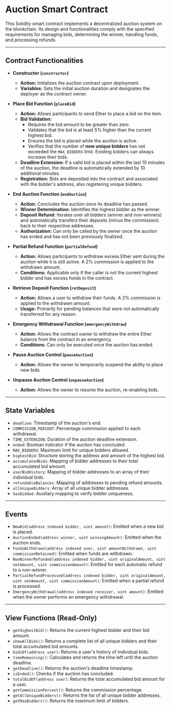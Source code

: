 # Auction Smart Contract

This Solidity smart contract implements a decentralized auction system on the blockchain. Its design and functionalities comply with the specified requirements for managing bids, determining the winner, handling funds, and processing refunds.

---

## Contract Functionalities

* **Constructor (`constructor`)**
    * **Action:** Initializes the auction contract upon deployment.
    * **Variables:** Sets the initial auction duration and designates the deployer as the contract owner.

* **Place Bid Function (`placeBid`)**
    * **Action:** Allows participants to send Ether to place a bid on the item.
    * **Bid Validation:**
        * Requires the bid amount to be greater than zero.
        * Validates that the bid is at least 5% higher than the current highest bid.
        * Ensures the bid is placed while the auction is active.
        * Verifies that the number of **new unique bidders** has not exceeded the `MAX_BIDDERS` limit. Existing bidders can always increase their bids.
    * **Deadline Extension:** If a valid bid is placed within the last 10 minutes of the auction, the deadline is automatically extended by 10 additional minutes.
    * **Registration:** Bids are deposited into the contract and associated with the bidder's address, also registering unique bidders.

* **End Auction Function (`endAuction`)**
    * **Action:** Concludes the auction once its deadline has passed.
    * **Winner Determination:** Identifies the highest bidder as the winner.
    * **Deposit Refund:** Iterates over all bidders (winner and non-winners) and automatically transfers their deposits (minus the commission) back to their respective addresses.
    * **Authorization:** Can only be called by the owner once the auction has ended and has not been previously finalized.

* **Partial Refund Function (`partialRefund`)**
    * **Action:** Allows participants to withdraw excess Ether sent during the auction while it is still active. A 2% commission is applied to the withdrawn amount.
    * **Conditions:** Applicable only if the caller is not the current highest bidder and has excess funds in the contract.

* **Retrieve Deposit Function (`retDeposit`)**
    * **Action:** Allows a user to withdraw their funds. A 2% commission is applied to the withdrawn amount.
    * **Usage:** Primarily for pending balances that were not automatically transferred for any reason.

* **Emergency Withdrawal Function (`emergencyWithdraw`)**
    * **Action:** Allows the contract owner to withdraw the entire Ether balance from the contract in an emergency.
    * **Conditions:** Can only be executed once the auction has ended.

* **Pause Auction Control (`pauseAuction`)**
    * **Action:** Allows the owner to temporarily suspend the ability to place new bids.

* **Unpause Auction Control (`unpauseAuction`)**
    * **Action:** Allows the owner to resume the auction, re-enabling bids.

---

## State Variables

* `deadline`: Timestamp of the auction's end.
* `COMMISSION_PERCENT`: Percentage commission applied to each withdrawal.
* `TIME_EXTENSION`: Duration of the auction deadline extension.
* `ended`: Boolean indicator if the auction has concluded.
* `MAX_BIDDERS`: Maximum limit for unique bidders allowed.
* `highestBid`: Structure storing the address and amount of the highest bid.
* `accumulatedBids`: Mapping of bidder addresses to their total accumulated bid amount.
* `userBidHistory`: Mapping of bidder addresses to an array of their individual bids.
* `refundableBalances`: Mapping of addresses to pending refund amounts.
* `allUniqueBidders`: Array of all unique bidder addresses.
* `hasBidded`: Auxiliary mapping to verify bidder uniqueness.

---

## Events

* `NewBid(address indexed bidder, uint amount)`: Emitted when a new bid is placed.
* `AuctionEnded(address winner, uint winningAmount)`: Emitted when the auction ends.
* `FundsWithdrawn(address indexed user, uint amountWithdrawn, uint commissionRetained)`: Emitted when funds are withdrawn.
* `NonWinnerRefunded(address indexed bidder, uint originalAmount, uint netAmount, uint commissionAmount)`: Emitted for each automatic refund to a non-winner.
* `PartialRefundProcessed(address indexed bidder, uint originalAmount, uint netAmount, uint commissionAmount)`: Emitted when a partial refund is processed.
* `EmergencyWithdrawal(address indexed receiver, uint amount)`: Emitted when the owner performs an emergency withdrawal.

---

## View Functions (Read-Only)

* `getHighestBid()`: Returns the current highest bidder and their bid amount.
* `showAllBids()`: Returns a complete list of all unique bidders and their total accumulated bid amounts.
* `bidsOf(address user)`: Returns a user's history of individual bids.
* `timeRemaining()`: Calculates and returns the time left until the auction deadline.
* `getDeadline()`: Returns the auction's deadline timestamp.
* `isEnded()`: Checks if the auction has concluded.
* `totalBidOf(address user)`: Returns the total accumulated bid amount for a user.
* `getCommissionPercent()`: Returns the commission percentage.
* `getAllUniqueBidders()`: Returns the list of all unique bidder addresses.
* `getMaxBidders()`: Returns the maximum limit of bidders.
